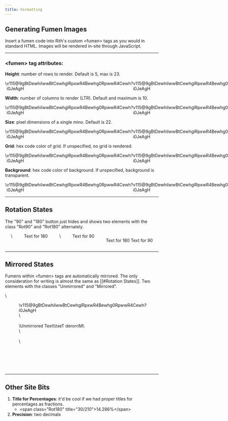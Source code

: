 ```yaml
---
title: Formatting
---
```

## Generating Fumen Images
Insert a fumen code into Rith's custom \<fumen> tags as you would in standard HTML. Images will be rendered in-site through JavaScript.
___
### \<fumen> tag attributes:
**Height**: number of rows to render. Default is 5, max is 23.
<div style="display: flex; justify-content: space-around;">
\<fumen height = '15'>v115@9gBtDewhilwwBtCewhglRpxwR4Bewhg0RpwwR4Cewh?i0JeAgH</fumen>
<fumen height = '15'>v115@9gBtDewhilwwBtCewhglRpxwR4Bewhg0RpwwR4Cewh?i0JeAgH</fumen>
</div>

**Width**: number of columns to render (LTR). Default and maximum is 10.
<div style="display: flex; justify-content: space-around;">
\<fumen width = '4'>v115@9gBtDewhilwwBtCewhglRpxwR4Bewhg0RpwwR4Cewh?i0JeAgH</fumen>
<fumen width = '4'>v115@9gBtDewhilwwBtCewhglRpxwR4Bewhg0RpwwR4Cewh?i0JeAgH</fumen>
</div>

**Size**: pixel dimensions of a single mino. Default is 22.
<div style="display: flex; justify-content: space-around;">
\<fumen size = '23'\>v115@9gBtDewhilwwBtCewhglRpxwR4Bewhg0RpwwR4Cewh?i0JeAgH</fumen>
<fumen size = '23'>v115@9gBtDewhilwwBtCewhglRpxwR4Bewhg0RpwwR4Cewh?i0JeAgH</fumen>
</div>

**Grid**: hex code color of grid. If unspecified, no grid is rendered.
<div style="display: flex; justify-content: space-around;">
\<fumen grid = '#00FFFF'\>v115@9gBtDewhilwwBtCewhglRpxwR4Bewhg0RpwwR4Cewh?i0JeAgH</fumen>
<fumen grid = '#00FFFF'>v115@9gBtDewhilwwBtCewhglRpxwR4Bewhg0RpwwR4Cewh?i0JeAgH</fumen>
</div>

**Background**: hex code color of background. If unspecified, background is transparent.
<div style="display: flex; justify-content: space-around;">
\<fumen background = '#00FFFF'>v115@9gBtDewhilwwBtCewhglRpxwR4Bewhg0RpwwR4Cewh?i0JeAgH</fumen>
<fumen background = '#00FFFF'>v115@9gBtDewhilwwBtCewhglRpxwR4Bewhg0RpwwR4Cewh?i0JeAgH</fumen>
</div>

___
## Rotation States
The "90" and "180" button just hides and shows two elements with the class "Rot90" and "Rot180" alternately.
<div style="display: flex; justify-content: space-around;">
\<span class="Rot180">Text for 180</span>\<span class="Rot90">Text for 90</span>

<span class="Rot180">Text for 180</span>
<span class="Rot90">Text for 90</span>
</div>

___
## Mirrored States
Fumens within \<fumen> tags are automatically mirrored. The only consideration for writing is almost the same as [[#Rotation States]]. Two elements with the classes "Unmirrored" and "Mirrored".

<div style="display: flex; justify-content: space-around;">
	\<figure><br>
		\<fumen>v115@9gBtDewhilwwBtCewhglRpxwR4Bewhg0RpwwR4Cewh?i0JeAgH</fumen><br>
		\<figcaption><br>
			\<span class="Unmirrored">Unmirrored Text\</span>\<span class="Mirrored">txeT derorriM\</span><br>
		\</figcaption><br>
	\</figure>
	
	<figure>
		<fumen>v115@9gBtDewhilwwBtCewhglRpxwR4Bewhg0RpwwR4Cewh?i0JeAgH</fumen>
		<figcaption>
			<span class="Unmirrored">Unmirrored Text</span><span class="Mirrored">txeT derorriM</span>
		</figcaption>
	</figure>
</div>

___
## Other Site Bits
1. **Title for Percentages**: it'd be cool if we had proper titles for percentages as fractions.
	- \<span class="Rot180" title="30/210">14.286%\</span>
2. **Precision**: two decimals